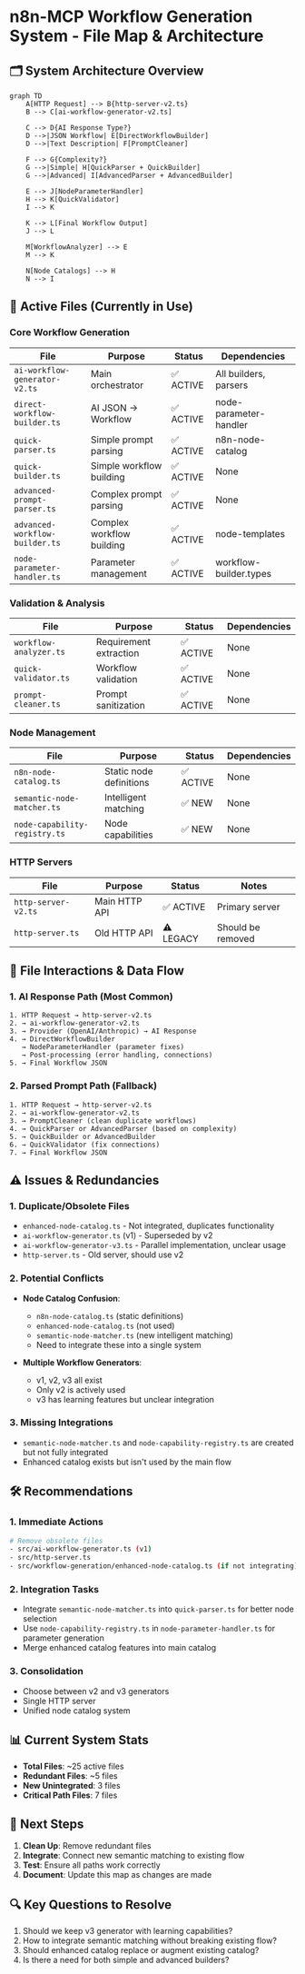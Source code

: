# n8n-MCP Workflow Generation System - File Map & Architecture

## 🗂️ System Architecture Overview

```mermaid
graph TD
    A[HTTP Request] --> B{http-server-v2.ts}
    B --> C[ai-workflow-generator-v2.ts]
    
    C --> D{AI Response Type?}
    D -->|JSON Workflow| E[DirectWorkflowBuilder]
    D -->|Text Description| F[PromptCleaner]
    
    F --> G{Complexity?}
    G -->|Simple| H[QuickParser + QuickBuilder]
    G -->|Advanced| I[AdvancedParser + AdvancedBuilder]
    
    E --> J[NodeParameterHandler]
    H --> K[QuickValidator]
    I --> K
    
    K --> L[Final Workflow Output]
    J --> L
    
    M[WorkflowAnalyzer] --> E
    M --> K
    
    N[Node Catalogs] --> H
    N --> I
```

## 📁 Active Files (Currently in Use)

### Core Workflow Generation
| File | Purpose | Status | Dependencies |
|------|---------|--------|--------------|
| `ai-workflow-generator-v2.ts` | Main orchestrator | ✅ ACTIVE | All builders, parsers |
| `direct-workflow-builder.ts` | AI JSON → Workflow | ✅ ACTIVE | node-parameter-handler |
| `quick-parser.ts` | Simple prompt parsing | ✅ ACTIVE | n8n-node-catalog |
| `quick-builder.ts` | Simple workflow building | ✅ ACTIVE | None |
| `advanced-prompt-parser.ts` | Complex prompt parsing | ✅ ACTIVE | None |
| `advanced-workflow-builder.ts` | Complex workflow building | ✅ ACTIVE | node-templates |
| `node-parameter-handler.ts` | Parameter management | ✅ ACTIVE | workflow-builder.types |

### Validation & Analysis
| File | Purpose | Status | Dependencies |
|------|---------|--------|--------------|
| `workflow-analyzer.ts` | Requirement extraction | ✅ ACTIVE | None |
| `quick-validator.ts` | Workflow validation | ✅ ACTIVE | None |
| `prompt-cleaner.ts` | Prompt sanitization | ✅ ACTIVE | None |

### Node Management
| File | Purpose | Status | Dependencies |
|------|---------|--------|--------------|
| `n8n-node-catalog.ts` | Static node definitions | ✅ ACTIVE | None |
| `semantic-node-matcher.ts` | Intelligent matching | ✅ NEW | None |
| `node-capability-registry.ts` | Node capabilities | ✅ NEW | None |

### HTTP Servers
| File | Purpose | Status | Notes |
|------|---------|--------|-------|
| `http-server-v2.ts` | Main HTTP API | ✅ ACTIVE | Primary server |
| `http-server.ts` | Old HTTP API | ⚠️ LEGACY | Should be removed |

## 🔄 File Interactions & Data Flow

### 1. **AI Response Path** (Most Common)
```
1. HTTP Request → http-server-v2.ts
2. → ai-workflow-generator-v2.ts
3. → Provider (OpenAI/Anthropic) → AI Response
4. → DirectWorkflowBuilder
   → NodeParameterHandler (parameter fixes)
   → Post-processing (error handling, connections)
5. → Final Workflow JSON
```

### 2. **Parsed Prompt Path** (Fallback)
```
1. HTTP Request → http-server-v2.ts
2. → ai-workflow-generator-v2.ts
3. → PromptCleaner (clean duplicate workflows)
4. → QuickParser or AdvancedParser (based on complexity)
5. → QuickBuilder or AdvancedBuilder
6. → QuickValidator (fix connections)
7. → Final Workflow JSON
```

## ⚠️ Issues & Redundancies

### 1. **Duplicate/Obsolete Files**
- `enhanced-node-catalog.ts` - Not integrated, duplicates functionality
- `ai-workflow-generator.ts` (v1) - Superseded by v2
- `ai-workflow-generator-v3.ts` - Parallel implementation, unclear usage
- `http-server.ts` - Old server, should use v2

### 2. **Potential Conflicts**
- **Node Catalog Confusion**: 
  - `n8n-node-catalog.ts` (static definitions)
  - `enhanced-node-catalog.ts` (not used)
  - `semantic-node-matcher.ts` (new intelligent matching)
  - Need to integrate these into a single system

- **Multiple Workflow Generators**:
  - v1, v2, v3 all exist
  - Only v2 is actively used
  - v3 has learning features but unclear integration

### 3. **Missing Integrations**
- `semantic-node-matcher.ts` and `node-capability-registry.ts` are created but not fully integrated
- Enhanced catalog exists but isn't used by the main flow

## 🛠️ Recommendations

### 1. **Immediate Actions**
```bash
# Remove obsolete files
- src/ai-workflow-generator.ts (v1)
- src/http-server.ts
- src/workflow-generation/enhanced-node-catalog.ts (if not integrating)
```

### 2. **Integration Tasks**
- Integrate `semantic-node-matcher.ts` into `quick-parser.ts` for better node selection
- Use `node-capability-registry.ts` in `node-parameter-handler.ts` for parameter generation
- Merge enhanced catalog features into main catalog

### 3. **Consolidation**
- Choose between v2 and v3 generators
- Single HTTP server
- Unified node catalog system

## 📊 Current System Stats

- **Total Files**: ~25 active files
- **Redundant Files**: ~5 files
- **New Unintegrated**: 3 files
- **Critical Path Files**: 7 files

## 🎯 Next Steps

1. **Clean Up**: Remove redundant files
2. **Integrate**: Connect new semantic matching to existing flow
3. **Test**: Ensure all paths work correctly
4. **Document**: Update this map as changes are made

## 🔍 Key Questions to Resolve

1. Should we keep v3 generator with learning capabilities?
2. How to integrate semantic matching without breaking existing flow?
3. Should enhanced catalog replace or augment existing catalog?
4. Is there a need for both simple and advanced builders?